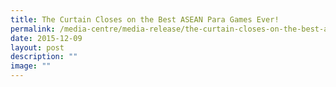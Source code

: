 ```yaml
---
title: The Curtain Closes on the Best ASEAN Para Games Ever!
permalink: /media-centre/media-release/the-curtain-closes-on-the-best-asean-para-games-ever/
date: 2015-12-09
layout: post
description: ""
image: ""
---
```

